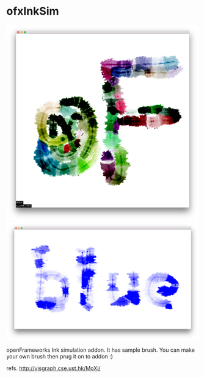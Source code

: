 # ofxInkSim #

![ofxInkSim](https://github.com/Akira-Hayasaka/ofxInkSim/raw/master/redmeimg/a.png)
![ofxInkSim](https://github.com/Akira-Hayasaka/ofxInkSim/raw/master/redmeimg/c.png)

openFrameworks Ink simulation addon.
It has sample brush. You can make your own brush then prug it on to addon :)

refs.
http://visgraph.cse.ust.hk/MoXi/


